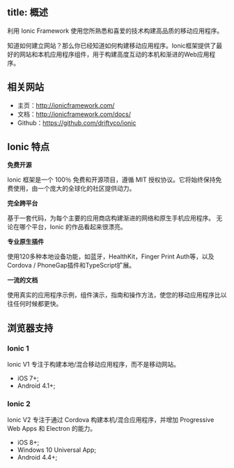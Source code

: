 title: 概述
---
利用 Ionic Framework 使用您所熟悉和喜爱的技术构建高品质的移动应用程序。

知道如何建立网站？那么你已经知道如何构建移动应用程序。Ionic框架提供了最好的网站和本机应用程序组件，用于构建高度互动的本机和渐进的Web应用程序。

## 相关网站

- 主页：http://ionicframework.com/
- 文档：http://ionicframework.com/docs/
- Github：https://github.com/driftyco/ionic

## Ionic 特点

**免费开源**

Ionic 框架是一个 100％ 免费和开源项目，遵循 MIT 授权协议。它将始终保持免费使用，由一个庞大的全球化的社区提供动力。

**完全跨平台**

基于一套代码，为每个主要的应用商店构建渐进的网络和原生手机应用程序。 无论在哪个平台，Ionic 的作品看起来很漂亮。

**专业原生插件**

使用120多种本地设备功能，如蓝牙，HealthKit，Finger Print Auth等，以及Cordova / PhoneGap插件和TypeScript扩展。

**一流的文档**

使用真实的应用程序示例，组件演示，指南和操作方法，使您的移动应用程序比以往任何时候都更快。

## 浏览器支持

### Ionic 1

Ionic V1 专注于构建本地/混合移动应用程序，而不是移动网站。

- iOS 7+;
- Android 4.1+;

### Ionic 2

Ionic V2 专注于通过 Cordova 构建本机/混合应用程序，并增加 Progressive Web Apps 和 Electron 的能力。

- iOS 8+;
- Windows 10 Universal App;
- Android 4.4+;
